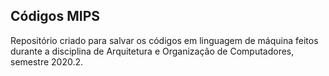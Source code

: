 ## Códigos MIPS

Repositório criado para salvar os códigos em linguagem de máquina feitos durante a disciplina de Arquitetura e Organização de Computadores, semestre 2020.2.

